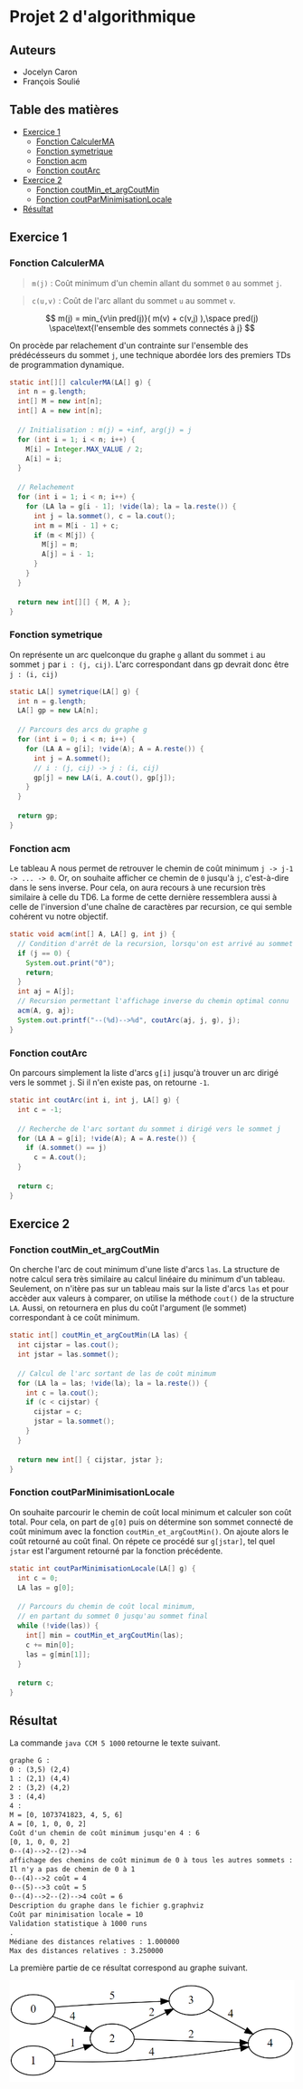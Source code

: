 <!-- omit in toc -->
# Projet 2 d'algorithmique
<!-- omit in toc -->
## Auteurs

- Jocelyn Caron
- François Soulié

<!-- omit in toc -->
## Table des matières

- [Exercice 1](#exercice-1)
  - [Fonction CalculerMA](#fonction-calculerma)
  - [Fonction symetrique](#fonction-symetrique)
  - [Fonction acm](#fonction-acm)
  - [Fonction coutArc](#fonction-coutarc)
- [Exercice 2](#exercice-2)
  - [Fonction coutMin_et_argCoutMin](#fonction-coutmin_et_argcoutmin)
  - [Fonction coutParMinimisationLocale](#fonction-coutparminimisationlocale)
- [Résultat](#résultat)

<div style="page-break-after: always;"></div>

## Exercice 1

### Fonction CalculerMA
>`m(j)` : Coût minimum d'un chemin allant du sommet `0` au sommet `j`.

>`c(u,v)` : Coût de l'arc allant du sommet `u` au sommet `v`.

$$
m(j) =
  min_{v\in pred(j)}( m(v) + c(v,j) ),\space
  pred(j) \space\text{l'ensemble des sommets connectés à j}
$$

On procède par relachement d'un contrainte sur l'ensemble des prédécésseurs du sommet `j`, une technique abordée lors des premiers TDs de programmation dynamique.

```java
static int[][] calculerMA(LA[] g) {
  int n = g.length;
  int[] M = new int[n];
  int[] A = new int[n];

  // Initialisation : m(j) = +inf, arg(j) = j
  for (int i = 1; i < n; i++) {
    M[i] = Integer.MAX_VALUE / 2;
    A[i] = i;
  }

  // Relachement
  for (int i = 1; i < n; i++) {
    for (LA la = g[i - 1]; !vide(la); la = la.reste()) {
      int j = la.sommet(), c = la.cout();
      int m = M[i - 1] + c;
      if (m < M[j]) {
        M[j] = m;
        A[j] = i - 1;
      }
    }
  }

  return new int[][] { M, A };
}
```

<div style="page-break-after: always;"></div>

### Fonction symetrique
On représente un arc quelconque du graphe `g` allant du sommet `i` au sommet `j` par `i : (j, cij)`. L'arc correspondant dans gp devrait donc être `j : (i, cij)`

```java
static LA[] symetrique(LA[] g) {
  int n = g.length;
  LA[] gp = new LA[n];

  // Parcours des arcs du graphe g
  for (int i = 0; i < n; i++) {
    for (LA A = g[i]; !vide(A); A = A.reste()) {
      int j = A.sommet();
      // i : (j, cij) -> j : (i, cij)
      gp[j] = new LA(i, A.cout(), gp[j]);
    }
  }

  return gp;
}
```

### Fonction acm
Le tableau A nous permet de retrouver le chemin de coût minimum `j -> j-1 -> ... -> 0`. Or, on souhaite afficher ce chemin de `0` jusqu'à `j`, c'est-à-dire dans le sens inverse. Pour cela, on aura recours à une recursion très similaire à celle du TD6. La forme de cette dernière ressemblera aussi à celle de l'inversion d'une chaîne de caractères par recursion, ce qui semble cohérent vu notre objectif.

```java
static void acm(int[] A, LA[] g, int j) {
  // Condition d'arrêt de la recursion, lorsqu'on est arrivé au sommet 0
  if (j == 0) {
    System.out.print("0");
    return;
  }
  int aj = A[j];
  // Recursion permettant l'affichage inverse du chemin optimal connu
  acm(A, g, aj);
  System.out.printf("--(%d)-->%d", coutArc(aj, j, g), j);
}
```

<div style="page-break-after: always;"></div>

### Fonction coutArc
On parcours simplement la liste d'arcs `g[i]` jusqu'à trouver un arc dirigé vers le sommet `j`. Si il n'en existe pas, on retourne `-1`.

```java
static int coutArc(int i, int j, LA[] g) {
  int c = -1;

  // Recherche de l'arc sortant du sommet i dirigé vers le sommet j
  for (LA A = g[i]; !vide(A); A = A.reste()) {
    if (A.sommet() == j)
      c = A.cout();
  }

  return c;
}
```

<div style="page-break-after: always;"></div>

## Exercice 2

### Fonction coutMin_et_argCoutMin
On cherche l'arc de cout minimum d'une liste d'arcs `las`. La structure de notre calcul sera très similaire au calcul linéaire du minimum d'un tableau. Seulement, on n'itère pas sur un tableau mais sur la liste d'arcs `las` et pour accèder aux valeurs à comparer, on utilise la méthode `cout()` de la structure `LA`.
Aussi, on retournera en plus du coût l'argument (le sommet) correspondant à ce coût minimum.

```java
static int[] coutMin_et_argCoutMin(LA las) {
  int cijstar = las.cout();
  int jstar = las.sommet();

  // Calcul de l'arc sortant de las de coût minimum
  for (LA la = las; !vide(la); la = la.reste()) {
    int c = la.cout();
    if (c < cijstar) {
      cijstar = c;
      jstar = la.sommet();
    }
  }

  return new int[] { cijstar, jstar };
}
```

### Fonction coutParMinimisationLocale
On souhaite parcourir le chemin de coût local minimum et calculer son coût total. Pour cela, on part de `g[0]` puis on détermine son sommet connecté de coût minimum avec la fonction `coutMin_et_argCoutMin()`. On ajoute alors le coût retourné au coût final. On répete ce procédé sur `g[jstar]`, tel quel `jstar` est l'argument retourné par la fonction précédente.

```java
static int coutParMinimisationLocale(LA[] g) {
  int c = 0;
  LA las = g[0];

  // Parcours du chemin de coût local minimum,
  // en partant du sommet 0 jusqu'au sommet final
  while (!vide(las)) {
    int[] min = coutMin_et_argCoutMin(las);
    c += min[0];
    las = g[min[1]];
  }

  return c;
}
```

## Résultat

La commande `java CCM 5 1000` retourne le texte suivant.

```
graphe G :
0 : (3,5) (2,4) 
1 : (2,1) (4,4)
2 : (3,2) (4,2)
3 : (4,4)
4 :
M = [0, 1073741823, 4, 5, 6]
A = [0, 1, 0, 0, 2]
Coût d'un chemin de coût minimum jusqu'en 4 : 6
[0, 1, 0, 0, 2]
0--(4)-->2--(2)-->4
affichage des chemins de coût minimum de 0 à tous les autres sommets :
Il n'y a pas de chemin de 0 à 1
0--(4)-->2 coût = 4
0--(5)-->3 coût = 5
0--(4)-->2--(2)-->4 coût = 6
Description du graphe dans le fichier g.graphviz
Coût par minimisation locale = 10
Validation statistique à 1000 runs
.
Médiane des distances relatives : 1.000000
Max des distances relatives : 3.250000
```

La première partie de ce résultat correspond au graphe suivant.

![graphe](resultat.png)
